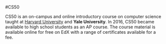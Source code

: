 #CS50

CS50 is an on-campus and online introductory course on computer science taught at [Harvard University](/wiki/Harvard%20University) and **Yale University**. In 2016, CS50 became available to high school students as an AP course. The course material is available online for free on EdX with a range of certificates available for a fee.